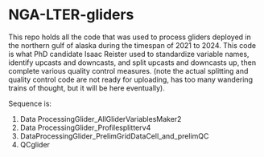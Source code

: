 # NGA-LTER-gliders
This repo holds all the code that was used to process gliders deployed in the northern gulf of alaska during the timespan of 2021 to 2024. This code is what PhD candidate Isaac Reister used to standardize variable names, identify upcasts and downcasts, and split upcasts and downcasts up, then complete various quality control measures. (note the actual splitting and quality control code are not ready for uploading, has too many wandering trains of thought, but it will be here eventually). 

Sequence is:
1) Data ProcessingGlider_AllGliderVariablesMaker2
2) Data ProcessingGlider_Profilesplitterv4
3) DataProcessingGlider_PrelimGridDataCell_and_prelimQC
4) QCglider               
